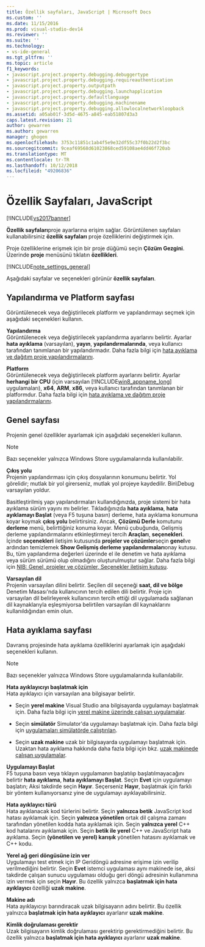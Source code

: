 ```yaml
---
title: Özellik sayfaları, JavaScript | Microsoft Docs
ms.custom: ''
ms.date: 11/15/2016
ms.prod: visual-studio-dev14
ms.reviewer: ''
ms.suite: ''
ms.technology:
- vs-ide-general
ms.tgt_pltfrm: ''
ms.topic: article
f1_keywords:
- javascript.project.property.debugging.debuggertype
- javascript.project.property.debugging.requireauthentication
- javascript.project.property.outputpath
- javascript.project.property.debugging.launchapplication
- javascript.project.property.defaultlanguage
- javascript.project.property.debugging.machinename
- javascript.project.property.debugging.allowlocalnetworkloopback
ms.assetid: a05ab01f-3d5d-4675-a845-eab51807d3a3
caps.latest.revision: 21
author: gewarren
ms.author: gewarren
manager: ghogen
ms.openlocfilehash: 3753c11851c1ab4f5e9e32df55c37f0b22d2f3bc
ms.sourcegitcommit: 9ceaf69568d61023868ced59108ae4dd46f720ab
ms.translationtype: MT
ms.contentlocale: tr-TR
ms.lasthandoff: 10/12/2018
ms.locfileid: "49206836"
---
```

# <a name="property-pages-javascript"></a>Özellik Sayfaları, JavaScript
[!INCLUDE[vs2017banner](../../includes/vs2017banner.md)]

  
**Özellik sayfaları**proje ayarlarına erişim sağlar. Görüntülenen sayfaları kullanabilirsiniz **özellik sayfaları** proje özelliklerini değiştirmek için.  
  
 Proje özelliklerine erişmek için bir proje düğümü seçin **Çözüm Gezgini**. Üzerinde **proje** menüsünü tıklatın **özellikleri**.  
  
 [!INCLUDE[note_settings_general](../../includes/note-settings-general-md.md)]  
  
 Aşağıdaki sayfalar ve seçenekleri görünür **özellik sayfaları**.  
  
## <a name="configuration-and-platform-page"></a>Yapılandırma ve Platform sayfası  
 Görüntülenecek veya değiştirilecek platform ve yapılandırmayı seçmek için aşağıdaki seçenekleri kullanın.  
  
 **Yapılandırma**  
 Görüntülenecek veya değiştirilecek yapılandırma ayarlarını belirtir. Ayarlar **hata ayıklama** (varsayılan), **yayın**, **yapılandırmalarında**, veya kullanıcı tarafından tanımlanan bir yapılandırmadır. Daha fazla bilgi için [hata ayıklama ve dağıtım proje yapılandırmalarını](http://msdn.microsoft.com/en-us/0440b300-0614-4511-901a-105b771b236e).  
  
 **Platform**  
 Görüntülenecek veya değiştirilecek platform ayarlarını belirtir. Ayarlar **herhangi bir CPU** (için varsayılan [!INCLUDE[win8_appname_long](../../includes/win8-appname-long-md.md)] uygulamaları), **x64**, **ARM**, **x86**, veya kullanıcı tarafından tanımlanan bir platformdur. Daha fazla bilgi için [hata ayıklama ve dağıtım proje yapılandırmalarını](http://msdn.microsoft.com/en-us/0440b300-0614-4511-901a-105b771b236e).  
  
## <a name="general-page"></a>Genel sayfası  
 Projenin genel özellikler ayarlamak için aşağıdaki seçenekleri kullanın.  
  
> [!NOTE]
>  Bazı seçenekler yalnızca Windows Store uygulamalarında kullanılabilir.  
  
 **Çıkış yolu**  
 Projenin yapılandırması için çıkış dosyalarının konumunu belirtir. Yol görelidir; mutlak bir yol girerseniz, mutlak yol projeye kaydedilir. Bin\Debug varsayılan yoldur.  
  
 Basitleştirilmiş yapı yapılandırmaları kullandığınızda, proje sistemi bir hata ayıklama sürüm yayını mı belirler. Tıkladığınızda **hata ayıklama**, **hata ayıklamayı Başlat** (veya F5 tuşuna basın) derleme, hata ayıklama konumuna koyar koymak **çıkış yolu** belirtirsiniz. Ancak, **Çözümü Derle** komutunu **derleme** menü, belirttiğiniz konuma koyar. Menü çubuğunda, Gelişmiş derleme yapılandırmalarını etkinleştirmeyi tercih **Araçları**, **seçenekleri**. İçinde **seçenekleri** iletişim kutusunda **projeler ve çözümler**seçin **genel**ve ardından temizlemek **Show Gelişmiş derleme yapılandırmaları**onay kutusu. Bu, tüm yapılandırma değerleri üzerinde el ile denetim ve hata ayıklama veya sürüm sürümü olup olmadığını oluşturulmuştur sağlar. Daha fazla bilgi için [NIB: Genel, projeler ve çözümler, Seçenekler iletişim kutusu](http://msdn.microsoft.com/en-us/8f8e37e8-b28d-4b13-bfeb-ea4d3312aeca).  
  
 **Varsayılan dil**  
 Projenin varsayılan dilini belirtir. Seçilen dil seçeneği **saat, dil ve bölge** Denetim Masası'nda kullanıcının tercih edilen dili belirtir. Proje için varsayılan dil belirleyerek kullanıcının tercih ettiği dil uygulamada sağlanan dil kaynaklarıyla eşleşmiyorsa belirtilen varsayılan dil kaynaklarını kullanıldığından emin olun.  
  
## <a name="debug-page"></a>Hata ayıklama sayfası  
 Davranış projesinde hata ayıklama özelliklerini ayarlamak için aşağıdaki seçenekleri kullanın.  
  
> [!NOTE]
>  Bazı seçenekler yalnızca Windows Store uygulamalarında kullanılabilir.  
  
 **Hata ayıklayıcıyı başlatmak için**  
 Hata ayıklayıcı için varsayılan ana bilgisayar belirtir.  
  
-   Seçin **yerel makine** Visual Studio ana bilgisayarda uygulamayı başlatmak için. Daha fazla bilgi için [yerel makine üzerinde çalışan uygulamalar](http://go.microsoft.com/fwlink/?LinkId=234912).  
  
-   Seçin **simülatör** Simulator'da uygulamayı başlatmak için. Daha fazla bilgi için [uygulamaları simülatörde çalıştırılan](http://go.microsoft.com/fwlink/?LinkId=234913).  
  
-   Seçin **uzak makine** uzak bir bilgisayarda uygulamayı başlatmak için. Uzaktan hata ayıklama hakkında daha fazla bilgi için bkz. [uzak makinede çalışan uygulamalar](http://go.microsoft.com/fwlink/?LinkId=234914).  
  
 **Uygulamayı Başlat**  
 F5 tuşuna basın veya tıklayın uygulamanın başlatılıp başlatılmayacağını belirtir **hata ayıklama**, **hata ayıklamayı Başlat**. Seçin **Evet** için uygulamayı başlatın; Aksi takdirde seçin **Hayır**. Seçerseniz **Hayır**, başlatmak için farklı bir yöntem kullanıyorsanız yine de uygulamayı ayıklayabilirsiniz.  
  
 **Hata ayıklayıcı türü**  
 Hata ayıklanacak kod türlerini belirtir. Seçin **yalnızca betik** JavaScript kod hatası ayıklamak için. Seçin **yalnızca yönetilen** ortak dil çalışma zamanı tarafından yönetilen kodda hata ayıklamak için. Seçin **yalnızca yerel** C++ kod hatalarını ayıklamak için. Seçin **betik ile yerel** C++ ve JavaScript hata ayıklama. Seçin **(yönetilen ve yerel) karışık** yönetilen hatasını ayıklamak ve C++ kodu.  
  
 **Yerel ağ geri döngüsüne izin ver**  
 Uygulamayı test etmek için IP Geridöngü adresine erişime izin verilip verilmediğini belirtir. Seçin **Evet** istemci uygulaması aynı makinede ise, aksi takdirde çalışan sunucu uygulaması olduğu geri döngü adresinin kullanımına izin vermek için seçin **Hayır**. Bu özellik yalnızca **başlatmak için hata ayıklayıcı** özelliği **uzak makine**.  
  
 **Makine adı**  
 Hata ayıklayıcıyı barındıracak uzak bilgisayarın adını belirtir. Bu özellik yalnızca **başlatmak için hata ayıklayıcı** ayarlanır **uzak makine**.  
  
 **Kimlik doğrulaması gerektir**  
 Uzak bilgisayarın kimlik doğrulaması gerektirip gerektirmediğini belirtir. Bu özellik yalnızca **başlatmak için hata ayıklayıcı** ayarlanır **uzak makine**.



